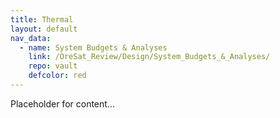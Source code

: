 ```yaml
---
title: Thermal
layout: default
nav_data:
  - name: System Budgets & Analyses
    link: /OreSat_Review/Design/System_Budgets_&_Analyses/
    repo: vault
    defcolor: red
---
```



Placeholder for content...
